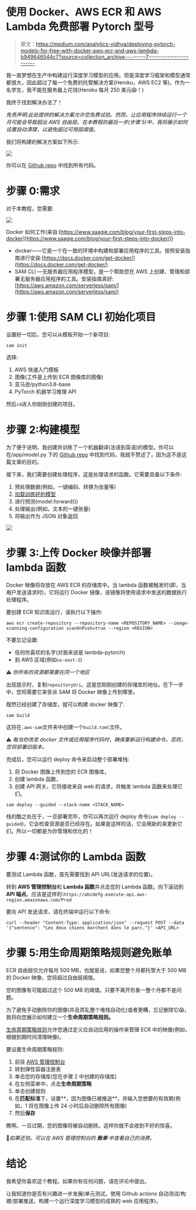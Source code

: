 # 使用 Docker、AWS ECR 和 AWS Lambda 免费部署 Pytorch 型号

> 原文：<https://medium.com/analytics-vidhya/deploying-pytorch-models-for-free-with-docker-aws-ecr-and-aws-lambda-b949646544c7?source=collection_archive---------7----------------------->

我一直梦想在生产中构建运行深度学习模型的应用。但是深度学习框架和模型通常都很大，因此超过了每一个免费的托管解决方案(Heroku，AWS EC2 等)。作为一名学生，我不能在服务器上花钱(Heroku 每月 250 美元😱！)

我终于找到解决办法了！

*免责声明:此处提供的解决方案允许您免费试验。然而，让应用程序持续运行一个月可能会导致超出 AWS 自由层。在本教程的最后一步(步骤 5)中，我将展示如何设置自动清理，以避免超过可用层阈值。*

我们将构建的解决方案如下所示:

![](img/6b1b789ea782edc3acd827896c6ace9c.png)

你可以在 [Github repo](https://github.com/achrafash/pytorch-lambda) 中找到所有代码。

# 步骤 0:需求

对于本教程，您需要:

![](img/1d370cd77c5f2e36764df4b9724ba621.png)

Docker 如何工作(来自:[https://www.saagie.com/blog/your-first-steps-into-docker](https://www.saagie.com/blog/your-first-steps-into-docker/))

*   docker——它是一个在一致的环境中构建和部署应用程序的工具。按照安装指南进行安装:[https://docs.docker.com/get-docker/](https://docs.docker.com/get-docker/)
*   SAM CLI —无服务器应用程序模型，是一个帮助您在 AWS 上创建、管理和部署无服务器应用程序的工具。安装指南真好:[https://aws.amazon.com/serverless/sam/](https://aws.amazon.com/serverless/sam/)

# 步骤 1:使用 SAM CLI 初始化项目

设置好一切后，您可以从模板开始一个新项目:

```
sam init
```

选择:

1.  AWS 快速入门模板
2.  图像(工件是上传到 ECR 图像库的图像)
3.  亚马逊/python3.8-base
4.  PyTorch 机器学习推理 API

然后`cd`进入你刚刚创建的项目。

# 步骤 2:构建模型

为了便于说明，我创建并训练了一个机器翻译(法语到英语)的模型。你可以在/app/model.py 下的 [Github repo](https://github.com/achrafash/pytorch-lambda) 中找到代码，我就不赘述了，因为这不是这篇文章的目的。

接下来，我们需要创建处理程序，这是处理请求的函数。它需要具备以下条件:

1.  预处理数据(例如，一键编码、转换为张量等)
2.  [加载训练好的模型](https://pytorch.org/tutorials/beginner/saving_loading_models.html)
3.  进行预测(model.forward())
4.  处理输出(例如，文本的一键张量)
5.  将输出作为 JSON 对象返回

![](img/60742e2ebf27b00f1f1861761ab616be.png)

# 步骤 3:上传 Docker 映像并部署 lambda 函数

Docker 映像将存放在 AWS ECR 的存储库中。当 lambda 函数被触发时(即，当用户发送请求时)，它将运行 Docker 镜像，该镜像将使用请求中发送的数据执行处理程序。

要创建 ECR 知识库运行，请执行以下操作:

```
aws ecr create-repository --repository-name <REPOSITORY_NAME> --image-scanning-configuration scanOnPush=true --region <REGION>
```

不要忘记设置:

*   任何你喜欢的名字(对我来说是 lambda-pytorch)
*   <region>到 AWS 区域(例如`us-east-2`)</region>

⚠️ *你所有的资源都需要在同一个地区*

出现提示时，复制`repositoryUri`。这是您刚刚创建的存储库的地址。在下一步中，您将需要它来告诉 SAM 将 Docker 映像上传到哪里。

既然已经创建了存储库，就可以构建 docker 映像了:

```
sam build
```

这将在`.aws-sam`文件夹中创建一个`build.toml`文件。

⚠️ *每当你改变 docker 文件或应用程序代码时，确保重新运行构建命令。否则，您将部署旧版本。*

完成后，您可以运行 deploy 命令来启动整个部署堆栈:

1.  将 Docker 图像上传到您的 ECR 图像库，
2.  创建 lambda 函数，
3.  创建 API 网关，它将接收来自 web 的请求，并触发 lambda 函数来处理它们。

```
sam deploy --guided --stack-name <STACK_NAME>
```

栈的酷之处在于，一旦部署完毕，你可以再次运行 deploy 命令(`sam deploy --guided`)，它会检查资源是否已经存在。如果是这样的话，它会用新的来更新它们。所以一切都是为你管理和优化的！

# 步骤 4:测试你的 Lambda 函数

要测试 Lambda 函数，首先需要找到 API URL(发送请求的位置)。

转到 **AWS 管理控制台**和 **Lambda 函数**并点击您的 Lambda 函数。向下滚动到 **API 端点**。应该是这样的:`https://abcdefg.execute-api.aws-region.amazonaws.com/Prod`

要向 API 发送请求，请在终端中运行以下命令:

```
curl --header "Content-Type: application/json" --request POST --data '{"sentence": "Les deux chiens marchent dans le parc."}' <API_URL>
```

# 步骤 5:用生命周期策略规则避免账单

ECR 自由层仅允许每月 500 MB，也就是说，如果您整个月都托管大于 500 MB 的 Docker 映像，您将超过自由层阈值。

您的图像有可能超过这个 500 MB 的阈值。只要不离开形象一整个月都不是问题。

为了避免手动删除你的图像(并且弄乱整个堆栈自动化)或者更糟，忘记删除它😱，我将向您展示如何建立一个**生命周期策略规则。**

[生命周期策略规则](https://docs.aws.amazon.com/AmazonECR/latest/userguide/LifecyclePolicies.html)允许您通过定义应自动应用的操作来管理 ECR 中的映像(例如，根据到期时间清理映像)。

要设置生命周期策略规则:

1.  前往 [AWS 管理控制台](https://console.aws.amazon.com/)
2.  转到弹性容器注册表
3.  单击您的存储库(您在步骤 2 中创建的存储库)
4.  在左侧菜单中，点击**生命周期策略**
5.  单击创建规则
6.  在**匹配标准**下，设置**，因为图像已被推送**，并输入您想要的有效期(例如，1 将在图像上传 24 小时后自动删除所有图像)
7.  然后**保存**

瞧啊。一旦过期，您的图像将被自动删除。这样你就不会收到不好的惊喜。

🔑*如果还怕，可以在 AWS 管理控制台的* ***账单*** *中查看自己的消费。*

# 结论

我希望你喜欢这个教程。如果你有任何问题，请在评论中提出。

让我知道你是否有兴趣进一步发展(单元测试，使用 Github actions 自动测试/构建/部署推送，构建一个运行深度学习模型的成熟的 web 应用程序)。